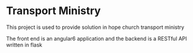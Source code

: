 # Transport Ministry
This project is used to provide solution in hope church transport ministry 

The front end is an angular6 application and the backend is a RESTful API written in flask
